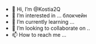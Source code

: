 - 👋 Hi, I’m @Kostia2Q
- 👀 I’m interested in ...  блокчейн
- 🌱 I’m currently learning ...
- 💞️ I’m looking to collaborate on ..
- 📫 How to reach me ...

<!---
Kostia2Q/Kostia2Q is a ✨ special ✨ repository because its `README.md` (this file) appears on your GitHub profile.
You can click the Preview link to take a look at your changes.
--->
